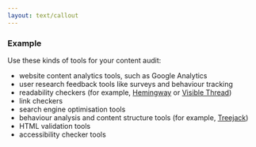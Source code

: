 ```yaml
---
layout: text/callout
---
```

### Example
Use these kinds of tools for your content audit:
  * website content analytics tools, such as Google Analytics
  * user research feedback tools like surveys and behaviour tracking
  * readability checkers (for example, [Hemingway](http://www.hemingwayapp.com/) or [Visible Thread](https://www.visiblethread.com/))
  * link checkers
  * search engine optimisation tools
  * behaviour analysis and content structure tools (for example, [Treejack](https://www.optimalworkshop.com/treejack))
  * HTML validation tools
  * accessibility checker tools
